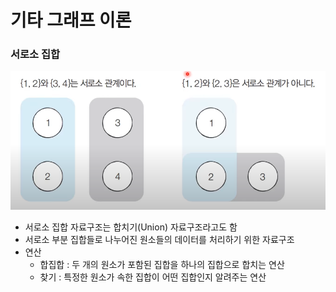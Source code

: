 # 기타 그래프 이론

### 서로소 집합 
![서로소 집합](Disjoint.png)
* 서로소 집합 자료구조는 합치기(Union) 자료구조라고도 함
* 서로소 부분 집합들로 나누어진 원소들의 데이터를 처리하기 위한 자료구조
* 연산
  * 합집합 : 두 개의 원소가 포함된 집합을 하나의 집합으로 합치는 연산
  * 찾기 : 특정한 원소가 속한 집합이 어떤 집합인지 알려주는 연산